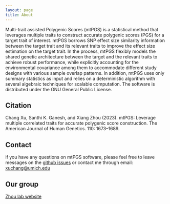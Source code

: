 ```yaml
---
layout: page
title: About
---
```


Multi-trait assisted Polygenic Scores (mtPGS) is a statistical method that leverages multiple traits to construct accurate polygenic scores (PGS) for a target trait of interest. mtPGS borrows SNP effect size similarity information between the target trait and its relevant traits to improve the effect size estimation on the target trait. In the process, mtPGS flexibly models the shared genetic architecture between the target and the relevant traits to achieve robust performance, while explicitly accounting for the environmental covariance among them to accommodate different study designs with various sample overlap patterns. In addition, mtPGS uses only summary statistics as input and relies on a deterministic algorithm with several algebraic techniques for scalable computation. The software is distributed under the GNU General Public License.

Citation
-------------------
Chang Xu, Santhi K. Ganesh, and Xiang Zhou (2023). mtPGS: Leverage multiple correlated traits for accurate polygenic score construction. The American Journal of Human Genetics. 110: 1673–1689.

Contact
-------------------
if you have any questions on mtPGS software, please feel free to leave messages on the [github issues](https://github.com/xuchang0201/mtPGS/issues) or contact me through email: xuchang@umich.edu

Our group
-------------------
[Zhou lab website](https://www.xzlab.org/)

